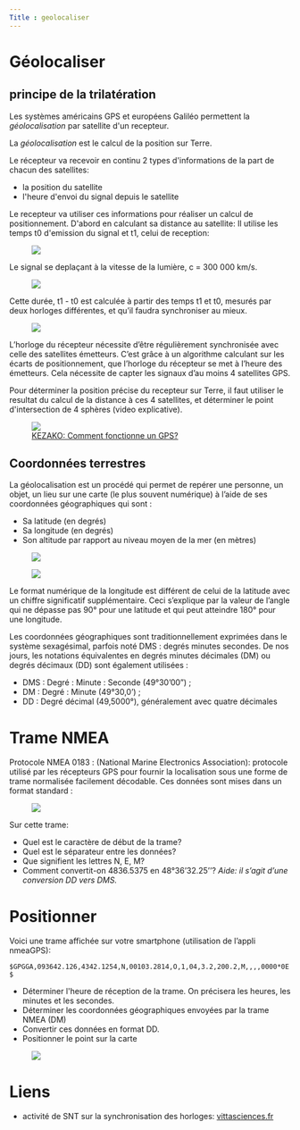 ```yaml
---
Title : geolocaliser
---
```


# Géolocaliser
## principe de la trilatération
Les systèmes américains GPS et européens Galiléo permettent la *géolocalisation* par satellite d'un recepteur.

La *géolocalisation* est le calcul de la position sur Terre.


Le récepteur va recevoir en continu 2 types d'informations de la part de chacun des satellites:

* la position du satellite
* l'heure d'envoi du signal depuis le satellite

Le recepteur va utiliser ces informations pour réaliser un calcul de positionnement. D'abord en calculant sa distance au satellite: Il utilise les temps t0 d'emission du signal et t1, celui de reception:

<figure>
  <img src="../images/Ti-9-SNT-2.png">
</figure>


Le signal se deplaçant à la vitesse de la lumière, c = 300 000 km/s.

<figure>
  <img src="../images/Ti-9-SNT-1.png">
</figure>

Cette durée, t1 - t0 est calculée à partir des temps t1 et t0, mesurés par deux horloges différentes, et qu’il faudra synchroniser au mieux. 

<figure>
  <img src="../images/Ti-9-SNT-4.png">
</figure>

L’horloge du récepteur nécessite d’être régulièrement synchronisée avec celle des satellites émetteurs. C’est grâce à un algorithme calculant sur  les écarts de positionnement, que l’horloge du récepteur se met à l’heure des émetteurs. Cela nécessite de capter les signaux ﻿d’au moins 4 satellites GPS.

Pour déterminer la position précise du recepteur sur Terre, il faut utiliser le resultat du calcul de la distance à ces 4 satellites, et déterminer le point d'intersection de 4 sphères (video explicative).

<a href="https://youtu.be/WoqpQbWdacQ" target=_blank>
<figure>
  <img src = "../images/videoGPS.png">
  <figcaption>KEZAKO: Comment fonctionne un GPS?</figcaption>
</figure>
</a>

## Coordonnées terrestres
La géolocalisation est un procédé qui permet de repérer une personne, un objet, un lieu sur une carte (le plus souvent numérique) à l’aide de ses coordonnées géographiques qui sont : 

* Sa latitude (en degrés) 
* Sa longitude (en degrés) 
* Son altitude par rapport au niveau moyen de la mer (en mètres) 

<figure>
  <img src="../images/france.png">
</figure>

<figure>
  <img src="../images/latlongitude.png">
</figure>

Le format numérique de la longitude est différent de celui de la latitude avec un chiffre significatif supplémentaire. Ceci s’explique par la valeur de l’angle qui ne dépasse pas 90° pour une latitude et qui peut atteindre 180° pour une longitude. 

Les coordonnées géographiques sont traditionnellement exprimées dans le système sexagésimal, parfois noté DMS : degrés minutes secondes. 
De nos jours, les notations équivalentes en degrés minutes décimales (DM) ou degrés décimaux (DD) sont également utilisées : 

* DMS : Degré : Minute : Seconde (49°30’00”) ;
* DM : Degré : Minute (49°30,0’) ;
* DD : Degré décimal (49,5000°), généralement avec quatre décimales 


# Trame NMEA
Protocole NMEA 0183 : (National Marine Electronics Association): protocole utilisé par les récepteurs GPS pour fournir la localisation sous une forme de trame normalisée facilement décodable. Ces données sont mises dans un format standard :

<figure>
  <img src="../images/nmea.png">
</figure>

Sur cette trame:

* Quel est le caractère de début de la trame?
* Quel est le séparateur entre les données?
* Que signifient les lettres N, E, M?
* Comment convertit-on 4836.5375 en 48°36’32.25’’? *Aide: il s’agit d’une conversion DD vers DMS.* 


# Positionner
Voici une trame affichée sur votre smartphone (utilisation de l’appli nmeaGPS):

`$GPGGA,093642.126,4342.1254,N,00103.2814,O,1,04,3.2,200.2,M,,,,0000*0E$`

* Déterminer l'heure de réception de la trame. On précisera les heures, les minutes et les secondes.
* Déterminer les coordonnées géographiques envoyées par la trame NMEA (DM)
* Convertir ces données en format DD.
* Positionner le point sur la carte

<figure>
  <img src="../images/carte.png">
</figure>

# Liens
* activité de SNT sur la synchronisation des horloges: [vittasciences.fr](https://fr.vittascience.com/learn/tutorial.php?id=253/9.-synchroniser-des-horloges)